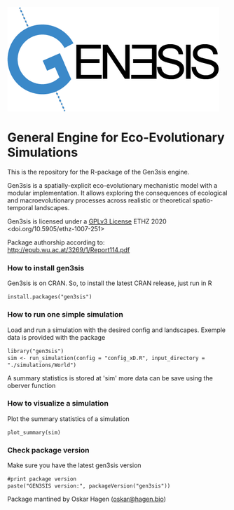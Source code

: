 ![logo](logo.png)


# General Engine for Eco-Evolutionary Simulations

This is the repository for the R-package of the Gen3sis engine.

Gen3sis is a spatially-explicit eco-evolutionary mechanistic model with a modular implementation. It allows exploring the consequences of ecological and macroevolutionary processes across realistic or theoretical spatio-temporal landscapes.

Gen3sis is licensed under a [GPLv3 License](https://www.gnu.org/licenses/gpl-3.0.html) ETHZ 2020 <doi.org/10.5905/ethz-1007-251>

Package authorship according to: http://epub.wu.ac.at/3269/1/Report114.pdf

### How to install gen3sis

Gen3sis is on CRAN. So, to install the latest CRAN release, just run in R

```{r}
install.packages("gen3sis")
```

### How to run one simple simulation

Load and run a simulation with the desired config and landscapes. Exemple data is provided with the package
```{r}
library("gen3sis")
sim <- run_simulation(config = "config_xD.R", input_directory = "./simulations/World")
```
A summary statistics is stored at 'sim' more data can be save using the oberver function

### How to visualize a simulation

Plot the summary statistics of a simulation

```{r}
plot_summary(sim)
```

### Check package version

Make sure you have the latest gen3sis version

```{r}
#print package version
paste("GEN3SIS version:", packageVersion("gen3sis"))
```

Package mantined by Oskar Hagen (oskar@hagen.bio)
